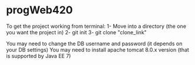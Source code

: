 # progWeb420

To get the project working from terminal:
1- Move into a directory (the one you want the project in)
2- git init
3- git clone "clone_link"

You may need to change the DB username and password (it depends on your DB settings)
You may need to install apache tomcat 8.0.x version (that is supported by Java EE 7)

